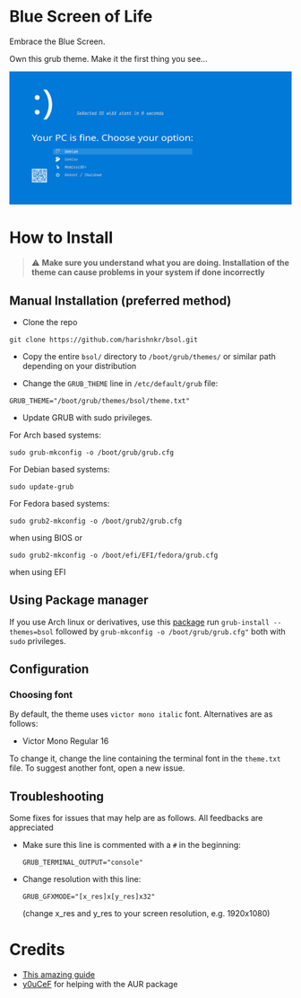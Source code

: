 # Blue Screen of Life

Embrace the Blue Screen. 

Own this grub theme. Make it the first thing you see...

![preview image](preview.png)

# How to Install

> :warning: **Make sure you understand what you are doing. Installation of the theme can cause problems in your system if done incorrectly** 


## Manual Installation (preferred method) 

- Clone the repo 

```
git clone https://github.com/harishnkr/bsol.git
```

- Copy the entire `bsol/` directory to `/boot/grub/themes/` or similar path depending on your distribution

- Change the `GRUB_THEME` line in `/etc/default/grub` file:

```
GRUB_THEME="/boot/grub/themes/bsol/theme.txt"
```
- Update GRUB with sudo privileges.

For Arch based systems:

```
sudo grub-mkconfig -o /boot/grub/grub.cfg
```


For Debian based systems:

```
sudo update-grub
```

For Fedora based systems:
```
sudo grub2-mkconfig -o /boot/grub2/grub.cfg
```
when using BIOS or 
```
sudo grub2-mkconfig -o /boot/efi/EFI/fedora/grub.cfg
```
when using EFI

## Using Package manager

If you use Arch linux or derivatives, use this [package](https://aur.archlinux.org/packages/grub-theme-bsol-git)
run `grub-install --themes=bsol` followed by `grub-mkconfig -o /boot/grub/grub.cfg"` both with `sudo` privileges.


## Configuration

### Choosing font

By default, the theme uses `victor mono italic` font. Alternatives are as follows:

- Victor Mono Regular 16

To change it, change the line containing the terminal font in the `theme.txt` file. To suggest another font, open a new issue.

## Troubleshooting

Some fixes for issues that may help are as follows. All feedbacks are appreciated

- Make sure this line is commented with a `#` in the beginning:
    ```
    GRUB_TERMINAL_OUTPUT="console"
    ```
- Change resolution with this line:
    ```
    GRUB_GFXMODE="[x_res]x[y_res]x32"
    ```
    (change x_res and y_res to your screen resolution, e.g. 1920x1080)


# Credits


- [This amazing guide](http://wiki.rosalab.ru/en/index.php/Grub2_theme_tutorial)
- [y0uCeF](https://github.com/y0uCeF) for helping with the AUR package
